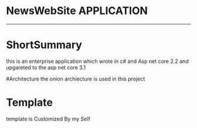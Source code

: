 # NewsWebSite  APPLICATION

----------------------------------------

# ShortSummary
this is an enterprise application which wrote in c# and Asp net core 2.2 and upgareted to the asp net core 3.1

#Architecture
the onion  archiecture is used in this project

# Template

template is Customized By my Self
